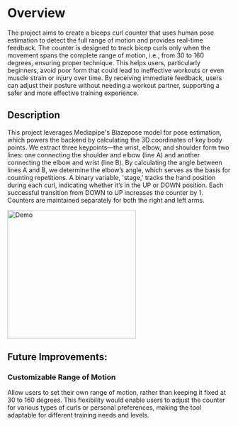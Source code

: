 # Overview
The project aims to create a biceps curl counter that uses human pose estimation to detect the full range of motion and provides real-time feedback. The counter is designed to track bicep curls only when the movement spans the complete range of motion, i.e., from 30 to 160 degrees, ensuring proper technique. This helps users, particularly beginners, avoid poor form that could lead to ineffective workouts or even muscle strain or injury over time. By receiving immediate feedback, users can adjust their posture without needing a workout partner, supporting a safer and more effective training experience.

## Description
This project leverages Mediapipe's Blazepose model for pose estimation, which powers the backend by calculating the 3D coordinates of key body points. We extract three keypoints—the wrist, elbow, and shoulder form two lines: one connecting the shoulder and elbow (line A) and another connecting the elbow and wrist (line B). By calculating the angle between lines A and B, we determine the elbow’s angle, which serves as the basis for counting repetitions. A binary variable, 'stage,' tracks the hand position during each curl, indicating whether it’s in the UP or DOWN position. Each successful transition from DOWN to UP increases the counter by 1. Counters are maintained separately for both the right and left arms.


<img width="290" alt="Demo" src="https://github.com/user-attachments/assets/acdc59ab-3f74-45e5-b7a9-3a2fc30da7c6">

## Future Improvements:
### Customizable Range of Motion
Allow users to set their own range of motion, rather than keeping it fixed at 30 to 160 degrees. This flexibility would enable users to adjust the counter for various types of curls or personal preferences, making the tool adaptable for different training needs and levels.
